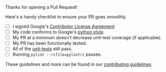 Thanks for opening a Pull Request!

Here's a handy checklist to ensure your PR goes smoothly.

- [ ] I signed Google's [Contributor License Agreement](https://opensource.google.com/docs/cla/)
- [ ] My code conforms to Google's [python style](https://google.github.io/styleguide/pyguide.html).
- [ ] My PR at a minimum doesn't decrease unit-test coverage (if applicable).
- [ ] My PR has been functionally tested.
- [ ] All of the [unit-tests](https://forsetisecurity.org/docs/latest/develop/dev/testing.html) still pass.
- [ ] Running `pylint --rcfile=pylintrc` passes.

These guidelines and more can be found in our [contributing guidelines](https://github.com/GoogleCloudPlatform/forseti-security/blob/master/.github/CONTRIBUTING.md).
